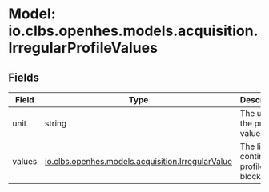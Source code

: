 # Model: io.clbs.openhes.models.acquisition.IrregularProfileValues

## Fields

| Field | Type | Description |
| --- | --- | --- |
| unit | string | The unit of the profile values. |
| values | [io.clbs.openhes.models.acquisition.IrregularValue](model-io-clbs-openhes-models-acquisition-irregularvalue.md) | The list of continuous profile blocks. |

